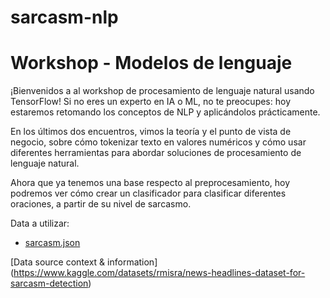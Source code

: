 # sarcasm-nlp

# Workshop - Modelos de lenguaje 

¡Bienvenidos a al workshop de procesamiento de lenguaje natural usando TensorFlow! Si no eres un experto en IA o ML, no te preocupes: hoy estaremos retomando los conceptos de NLP y aplicándolos prácticamente.

En los últimos dos encuentros, vimos la teoría y el punto de vista de negocio, sobre cómo tokenizar texto en valores numéricos y cómo usar diferentes herramientas para abordar soluciones de procesamiento de lenguaje natural. 

Ahora que ya tenemos una base respecto al preprocesamiento, hoy podremos ver cómo crear un clasificador para clasificar diferentes oraciones, a partir de su nivel de sarcasmo.

Data a utilizar:
- [sarcasm.json](https://raw.githubusercontent.com/maglionejm/sarcasm-nlp/main/sarcarsm.json)

[Data source context & information] (https://www.kaggle.com/datasets/rmisra/news-headlines-dataset-for-sarcasm-detection)

